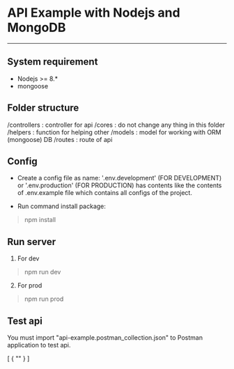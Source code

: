 # API Example with Nodejs and MongoDB
* * *
## System requirement
- Nodejs >= 8.*
- mongoose

## Folder structure
/controllers	: controller for api
/cores			: do not change any thing in this folder
/helpers		: function for helping other
/models			: model for working with ORM (mongoose) DB
/routes			: route of api

## Config
- Create a config file as name: '.env.development' (FOR DEVELOPMENT) or '.env.production' (FOR PRODUCTION) has contents like the contents of .env.example file
which contains all configs of the project.

- Run command install package:
> npm install
        
## Run server
1. For dev
> npm run dev

2. For prod
> npm run prod

## Test api
You must import "api-example.postman_collection.json" to Postman application to test api.

[
    {
        ""
    }
]
